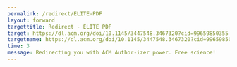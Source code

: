 ```yaml
---
permalink: /redirect/ELITE-PDF
layout: forward
targettitle: Redirect - ELITE PDF
target: https://dl.acm.org/doi/10.1145/3447548.3467320?cid=99659850355
targetname: https://dl.acm.org/doi/10.1145/3447548.3467320?cid=99659850355
time: 3
message: Redirecting you with ACM Author-izer power. Free science!
---
```

